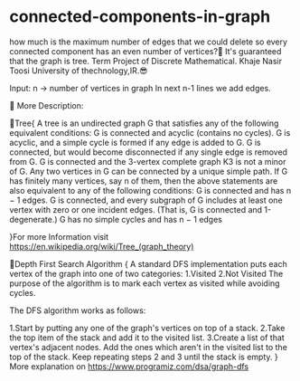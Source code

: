 # connected-components-in-graph
how much is the maximum number of edges that we could delete so every connected component has an even number of vertices?🤔
It's guaranteed that the graph is tree.
Term Project of Discrete Mathematical.
Khaje Nasir Toosi University of thechnology,IR.😎

Input: 
  n -> number of vertices in graph
  In next n-1 lines we add edges. 
 
 
🤞 More Description:

🎄Tree{
  A tree is an undirected graph G that satisfies any of the following equivalent conditions:
    G is connected and acyclic (contains no cycles).
    G is acyclic, and a simple cycle is formed if any edge is added to G.
    G is connected, but would become disconnected if any single edge is removed from G.
    G is connected and the 3-vertex complete graph K3 is not a minor of G.
    Any two vertices in G can be connected by a unique simple path.
  If G has finitely many vertices, say n of them, then the above statements are also equivalent to any of the following conditions:
    G is connected and has n − 1 edges.
    G is connected, and every subgraph of G includes at least one vertex with zero or one incident edges. (That is, G is connected and 1-degenerate.)
    G has no simple cycles and has n − 1 edges
  
}For more Information visit https://en.wikipedia.org/wiki/Tree_(graph_theory)


🧵Depth First Search Algorithm {
  A standard DFS implementation puts each vertex of the graph into one of two categories:
  1.Visited
  2.Not Visited
  The purpose of the algorithm is to mark each vertex as visited while avoiding cycles.

  The DFS algorithm works as follows:

  1.Start by putting any one of the graph's vertices on top of a stack.
  2.Take the top item of the stack and add it to the visited list.
  3.Create a list of that vertex's adjacent nodes. Add the ones which aren't in the visited list to the top of the stack.
  Keep repeating steps 2 and 3 until the stack is empty.
  } More explanation on https://www.programiz.com/dsa/graph-dfs
  
